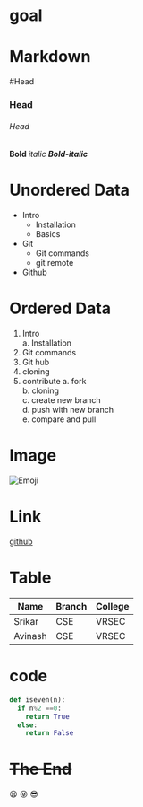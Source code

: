 # goal   
# Markdown
#Head
### Head
###### Head
**Bold**
*italic*
***Bold-italic***
# **Unordered Data**
- Intro
   * Installation
   * Basics 
- Git   
   * Git commands   
   * git remote   
- Github
# **Ordered Data**
1. Intro   
  a. Installation
2. Git commands
3. Git hub
4. cloning
5. contribute
  a. fork   
  b. cloning   
  c. create new branch   
  d. push with new branch   
  e. compare and pull    
# **Image**
![Emoji](https://www.google.com/imgres?imgurl=https%3A%2F%2Fwww.howtogeek.com%2Fwp-content%2Fuploads%2F2020%2F05%2Femoji_hero_1.png&imgrefurl=https%3A%2F%2Fwww.howtogeek.com%2F684025%2Fhow-to-type-emoji-on-your-mac-with-a-keyboard-shortcut%2F&tbnid=JpQbym6kZBk24M&vet=12ahUKEwic49julfPuAhWAxXMBHbx5D8gQMyhgegUIARC9AQ..i&docid=9kCymNBamDINsM&w=650&h=300&q=emoji&ved=2ahUKEwic49julfPuAhWAxXMBHbx5D8gQMyhgegUIARC9AQ)

# **Link**
[github](https://github.com/)
# **Table**      
|Name|Branch|College|     
|----|------|-------|      
|Srikar|CSE|VRSEC|       
|Avinash|CSE|VRSEC|       

# **code**
```python
def iseven(n):
  if n%2 ==0:
    return True
  else:
    return False
```
# ~~The End~~
:tired_face: :stuck_out_tongue_winking_eye: :sunglasses: 
